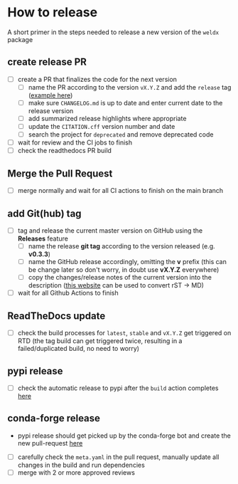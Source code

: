 # How to release

A short primer in the steps needed to release a new version of the `weldx` package

## create release PR

- [ ] create a PR that finalizes the code for the next version
    - [ ] name the PR according to the version `vX.Y.Z` and add the `release`
      tag ([example here](https://github.com/BAMWelDX/weldx/pull/419))
    - [ ] make sure `CHANGELOG.md` is up to date and enter current date to the release version
    - [ ] add summarized release highlights where appropriate
    - [ ] update the `CITATION.cff` version number and date
    - [ ] search the project for `deprecated` and remove deprecated code
- [ ] wait for review and the CI jobs to finish
- [ ] check the readthedocs PR build

## Merge the Pull Request

- [ ] merge normally and wait for all CI actions to finish on the main branch

## add Git(hub) tag

- [ ] tag and release the current master version on GitHub using the **Releases** feature
    - [ ] name the release **git tag** according to the version released (e.g. **v0.3.3**)
    - [ ] name the GitHub release accordingly, omitting the **v** prefix (this can be change later so don't worry, in
      doubt use **vX.Y.Z** everywhere)
    - [ ] copy the changes/release notes of the current version into the description
      ([this website](https://mystyc.herokuapp.com/) can be used to convert rST -> MD)
- [ ] wait for all Github Actions to finish

## ReadTheDocs update

- [ ] check the build processes for `latest`, `stable` and `vX.Y.Z` get triggered on RTD (the tag build can get
  triggered twice, resulting in a failed/duplicated build, no need to worry)

## pypi release

- [ ] check the automatic release to pypi after the `build` action completes [here](https://pypi.org/project/weldx/)

## conda-forge release

- pypi release should get picked up by the conda-forge bot and create the new
  pull-request [here](https://github.com/conda-forge/weldx-feedstock/pulls)
- [ ] carefully check the `meta.yaml` in the pull request, manually update all changes in the build and run dependencies
- [ ] merge with 2 or more approved reviews
